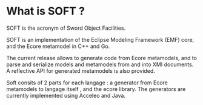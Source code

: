 # What is SOFT ?
SOFT is the acronym of Sword Object Facilities.
 
SOFT is an implementation of the Eclipse Modeling Framework (EMF) core, and the Ecore metamodel in C++ and Go.

The current release allows to generate code from Ecore metamodels, and to parse and serialize models and metamodels from and into XMI documents. A reflective API for generated metamodels is also provided.

Soft consits of 2 parts for each langage :  a generator from Ecore metamodels to langage itself , and the ecore library. The generators are currently implemented using Acceleo and Java.
